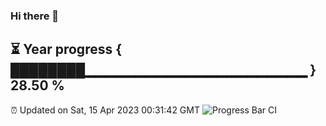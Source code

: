 ### Hi there 👋
⏳ Year progress { ████████▁▁▁▁▁▁▁▁▁▁▁▁▁▁▁▁▁▁▁▁▁▁ } 28.50 %
---
⏰ Updated on Sat, 15 Apr 2023 00:31:42 GMT
![Progress Bar CI](https://github.com/Moyi321/Moyi321/workflows/Progress%20Bar%20CI/badge.svg)
